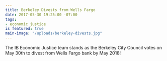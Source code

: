 ```yaml
---
title: Berkeley Divests from Wells Fargo
date: 2017-05-30 19:25:00 -07:00
tags:
- economic justice
is featured: true
main-image: "/uploads/berkeley-divests.jpg"
---
```


The IB Economic Justice team stands as the Berkeley City Council votes on May 30th to divest from Wells Fargo bank by May 2018!